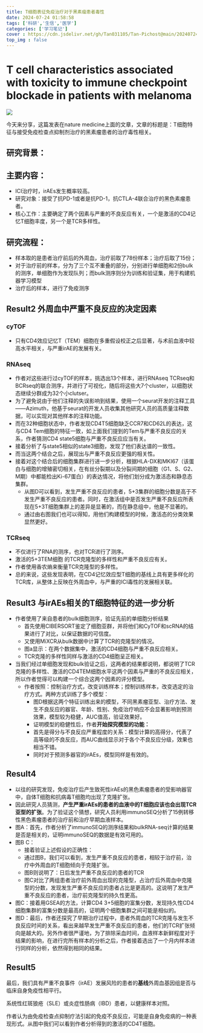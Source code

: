 ```yaml
---
title: T细胞表征免疫治疗对于黑素瘤患者毒性
date: 2024-07-24 01:58:58
tags: ['科研','生信','医学']
categories: ['学习笔记']
cover : https://cdn.jsdelivr.net/gh/Tan031105/Tan-Pichost@main/202407240157284.png
top_img : false
---
```

# T cell characteristics associated with toxicity to immune checkpoint blockade in patients with melanoma

![](https://cdn.jsdelivr.net/gh/Tan031105/Tan-Pichost@main/202407240157284.png)

今天来分享，这篇发表在nature medicine上面的文章，文章的标题是：T细胞特征与接受免疫检查点抑制剂治疗的黑素瘤患者的治疗毒性相关。

## 研究背景：

## 主要内容：

* ICI治疗时，irAEs发生概率较高。
* 研究对象：接受了抗PD-1或者是抗PD-1，抗CTLA-4联合治疗的黑色素瘤患者。         
* 核心工作：主要确定了两个因素与严重的不良反应有关，一个是激活的CD4记忆T细胞丰度，另一个是TCR多样性。

## 研究流程：

* 样本取的是患者治疗前后的外周血，治疗前取了78份样本；治疗后取了15份；
* 对于治疗前的样本，分为了三个互不重叠的部分，分别进行单细胞和2份bulk的测序，单细胞作为发现队列；而bulk测序则分为训练和验证集，用于构建机器学习模型
* 治疗后的样本，进行了免疫测序

## 

## Result2 外周血中严重不良反应的决定因素

### cyTOF
* 只有CD4效应记忆T（TEM）细胞在多重假设校正之后显著，与术前血液中较高水平相关，与严重irAE的发展有关。

### RNAseq

* 作者对这些进行过cyTOF的样本，挑选出13个样本，进行RNAseq TCRseq和BCRseq的联合测序，并进行了可视化，随后将这些大7个cluster，以细胞状态继续分群成为32个小clutser。
* 为了避免说由于他们注释的失误影响到结果，使用一个seurat开发的注释工具——Azimuth，他基于seurat的开发人员收集其他研究人员的高质量注释数据，可以实现对其他样本的注释功能。
* 而在32种细胞状态中，作者发现CD4T5细胞缺乏CCR7和CD62L的表达，这与CD4 Tem细胞的特征一致，如上面我们提到的Tem与严重不良反应的关系，作者猜测CD4 state5细胞与严重不良反应应当有关。
* 接着分析了与state5相似的state3细胞，发现了他们表达谱的一致性。
* 而当这两个结合之后，展现出与严重不良反应更强的相关性。
* 接着对这个结合后的细胞集群进行进一步分析，根据HLA-DX和MKI67（该蛋白与细胞的增殖密切相关，在有丝分裂期以及分裂间期的细胞（G1、S、G2、M期）中都能检出Ki-67蛋白）的表达情况，将他们划分成为激活态和静息态集群。
  * 从图D可以看到，发生严重不良反应的患者，5+3集群的细胞分数是高于不发生严重不良反应的患者。同时，在激活组中是否发生严重不良反应所表现在5+3T细胞集群上的差异是显著的，而在静息组中，他是不显著的。
  * 通过由右图我们也可以得知，用他们构建模型的时候，激活态的分类效果显然更好。


### TCRseq

* 不仅进行了RNA的测序，也对TCR进行了测序。
* 激活的5+3TEM细胞 的TCR克隆型的多样性和严重不良反应有关。
* 作者使用香农熵来衡量TCR克隆型的多样性。
* 总的来说，这些发现表明，在CD4记忆效应型T细胞的基线上具有更多样化的TCR库，从整体上反映在外周血中，与严重的ICI毒性的发展相关联。

## Result3 与irAEs相关的T细胞特征的进一步分析

* 作者使用了来自患者的bulk细胞测序，验证先前的单细胞分析结果
  * 首先使用CIBERSORT鉴定了细胞亚群，并将他们和CyTOF和scRNA的结果进行了对比，以保证数据的可信度。
  * 又使用MiXCR从bulk数据中计算了TCR的克隆型的情况。
  * 图a显示：在两个数据集中，激活的CD4细胞与严重不良反应相关。
  * TCR克隆的多样性同样与激活的CD4细胞呈正相关。
* 当我们经过单细胞发现和bulk验证之后，这两者的结果都说明，都说明了TCR克隆的多样性、激活的CD4TEM细胞水平这两个因素与严重的不良反应相关，所以作者觉得可以构建一个综合这两个因素的评分模型。
  * 作者按照：控制治疗方式，改变训练样本；控制训练样本，改变选定的治疗方式。两种方式训练了多个模型：
    * 图D根据这两个特征训练出来的模型，不同黑素瘤亚型、治疗方法、发生不良反应的器官、年龄、性别、免疫治疗响应不会显著影响到预测效果，模型较为稳健，AUC值高，验证效果好。
    * 证明模型的稳健性后，作者**开始探究模型的功能：**
    * 首先是得分与不良反应严重程度的关系：模型计算的高得分，代表了高等级的不良反应，而AUC曲线显示对于各个不良反应分级，效果也相当不错。
    * 同时对于预测多器官的irAEs，模型同样是有效的。

## Result4

* 以往的研究发现，免疫治疗后产生致死性irAEs的黑色素瘤患者的受影响器官中，自体T细胞和抗病毒T细胞均出现了克隆扩张。
* 因此研究人员猜测，**产生严重irAEs的患者的血液中的T细胞应该也会出现TCR亚型的扩张**。为了验证这个猜想，研究人员利用immunoSEQ分析了15例转移性黑色素瘤患者的治疗前和治疗早期血液样本。
* 图A：首先，作者分析了immunoSEQ的测序结果和bulkRNA-seq计算的结果是否是相关的，证明immunoSEQ的数据是有效可用的。
* 图B C：
  * 接着验证上述假设的正确性：
  * 通过图B，我们可以看到，发生严重不良反应的患者，相较于治疗前，治疗中外周血的T细胞倾向于克隆扩张。
  * 图B则说明了：日后发生严重不良反应的患者的TCR
  * 图C对比了两组患者治疗前外周血出现的克隆型，占治疗后外周血中克隆型的分数，发现发生严重不良反应的患者占比是更高的。这说明了发生严重不良反应的患者，治疗前克隆型的持久性更高。
* 图C：接着用GSEA的方法，计算CD4 3+5细胞的富集分数，发现持久性CD4细胞集群的富集分数是最高的，证明两个细胞集群之间可能是相似的。
* 图D：最后，作者还探究了早期治疗过程中，患者外周血的TCR克隆与发生不良反应时间的关系，看出来越早发生严重不良反应的患者，他们的TCR扩张倾向是越大的。另外作者很严谨地，为了排除采血时间，血液样本新鲜程度对于结果的影响，在进行完所有样本的分析之后，作者接着选出了一个月内样本进行同样的分析，依然得到相同的结果。

## Result5 

最后，我们具有严重不良事件（irAE）发展风险的患者的**基线**外周血基因组是否与临床自身免疫性相平行。

系统性红斑狼疮（SLE）或炎症性肠病（IBD）患者，以健康样本对照。

作者认为由免疫检查点抑制疗法引起的免疫不良反应，可能是自身免疫病的一种表现形式。从图中我们可以看到作者分析得到的激活的CD4T细胞。